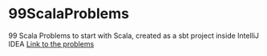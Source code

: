 # 99ScalaProblems
99 Scala Problems to start with Scala, created as a sbt project inside IntelliJ IDEA
[Link to the problems](http://aperiodic.net/phil/scala/s-99/p03.scala)
